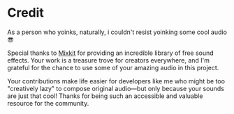 # Credit

As a person who yoinks, naturally, i couldn't resist yoinking some cool audio 😎

Special thanks to [Mixkit](https://mixkit.co/free-sound-effects/game/) for providing an incredible library of free sound effects. Your work is a treasure trove for creators everywhere, and I'm grateful for the chance to use some of your amazing audio in this project.

Your contributions make life easier for developers like me who might be too "creatively lazy" to compose original audio—but only because your sounds are just that cool! Thanks for being such an accessible and valuable resource for the community.